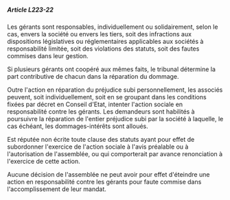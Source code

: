 ##### Article L223-22

Les gérants sont responsables, individuellement ou solidairement, selon le cas, envers la société ou envers les tiers, soit des infractions aux dispositions législatives ou réglementaires applicables aux sociétés à responsabilité limitée, soit des violations des statuts, soit des fautes commises dans leur gestion.

Si plusieurs gérants ont coopéré aux mêmes faits, le tribunal détermine la part contributive de chacun dans la réparation du dommage.

Outre l'action en réparation du préjudice subi personnellement, les associés peuvent, soit individuellement, soit en se groupant dans les conditions fixées par décret en Conseil d'Etat, intenter l'action sociale en responsabilité contre les gérants. Les demandeurs sont habilités à poursuivre la réparation de l'entier préjudice subi par la société à laquelle, le cas échéant, les dommages-intérêts sont alloués.

Est réputée non écrite toute clause des statuts ayant pour effet de subordonner l'exercice de l'action sociale à l'avis préalable ou à l'autorisation de l'assemblée, ou qui comporterait par avance renonciation à l'exercice de cette action.

Aucune décision de l'assemblée ne peut avoir pour effet d'éteindre une action en responsabilité contre les gérants pour faute commise dans l'accomplissement de leur mandat.

